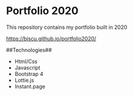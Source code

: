 # Portfolio 2020

This repository contains my portfolio built in 2020

https://biscu.github.io/portfolio2020/

##Technologies##

* Html/Css
* Javascript
* Bootstrap 4
* Lottie.js
* Instant.page
